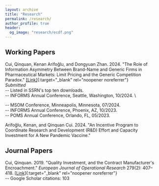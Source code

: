 ```yaml
---
layout: archive
title: "Research"
permalink: /research/
author_profile: true
header:
  og_image: "research/ecdf.png"
---
```


## Working Papers
Cui, Qinquan, Kenan Arifoğlu, and Dongyuan Zhan. 2024. &quot;The Role of Information Asymmetry Between Brand-Name and Generic Firms in Pharmaceutical Markets: Limit Pricing and the Generic Competition Paradox.&quot; [[Link]](https://papers.ssrn.com/sol3/papers.cfm?abstract_id=4660532){:target="_blank" rel="noopener noreferrer"}\
<i>Submitted</i> \
-- Listed in SSRN's top ten downloads. \
-- INFORMS Annual Conference, Seattle, Washington, 10/2024. \
<!-- -- MSOM Conference, The University of Minnesota, Minneapolis, Minnesota, 07/2024. \ -->
-- MSOM Conference, Minneapolis, Minnesota, 07/2024. \
-- INFORMS Annual Conference, Phoenix, AZ, 10/2023. \
-- POMS Annual Conference, Orlando, FL, 05/2023.

Arifoğlu, Kenan, and Qinquan Cui. 2024. &quot;An Incentive Program to Coordinate Research and Development (R&D) Effort and Capacity Investment for A New Pandemic Vaccine.&quot; 


## Journal Papers
Cui, Qinquan. 2019. &quot;Quality Investment, and the Contract Manufacturer's Encroachment.&quot; <i>European Journal of Operational Research</i> 279(2): 407–418. [[Link]](https://doi.org/10.1016/j.ejor.2019.06.004){:target="_blank" rel="noopener noreferrer"} \
-- Google Scholar citations: 103


<nbsp>


